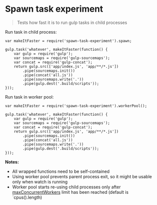 # Spawn task experiment

> Tests how fast it is to run gulp tasks in child processes

Run task in child process:

```
var makeItFaster = require('spawn-task-experiment').spawn;

gulp.task('whatever', makeItFaster(function() {
	var gulp = require('gulp');
	var sourcemaps = require('gulp-sourcemaps');
	var concat = require('gulp-concat');
	return gulp.src(['app/index.js', 'app/**/*.js'])
		.pipe(sourcemaps.init())
		.pipe(concat('all.js'))
		.pipe(sourcemaps.write('.'))
		.pipe(gulp.dest('.build/scripts'));
}));
```

Run task in worker pool:

```
var makeItFaster = require('spawn-task-experiment').workerPool();

gulp.task('whatever', makeItFaster(function() {
	var gulp = require('gulp');
	var sourcemaps = require('gulp-sourcemaps');
	var concat = require('gulp-concat');
	return gulp.src(['app/index.js', 'app/**/*.js'])
		.pipe(sourcemaps.init())
		.pipe(concat('all.js'))
		.pipe(sourcemaps.write('.'))
		.pipe(gulp.dest('.build/scripts'));
}));
```

**Notes:**

- All wrapped functions need to be self-contained
- Using worker pool prevents parent process exit, so it might be usable only when watch is running
- Worker pool starts re-using child processes only after [maxConcurrentWorkers](https://github.com/rvagg/node-worker-farm#options) limit has been reached (default is `cpus().length)
